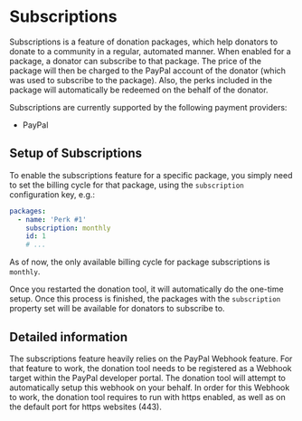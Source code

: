 # Subscriptions

Subscriptions is a feature of donation packages, which help donators to donate to a community in a regular, automated manner.
When enabled for a package, a donator can subscribe to that package.
The price of the package will then be charged to the PayPal account of the donator (which was used to subscribe to the package).
Also, the perks included in the package will automatically be redeemed on the behalf of the donator.

Subscriptions are currently supported by the following payment providers:
* PayPal

## Setup of Subscriptions

To enable the subscriptions feature for a specific package, you simply need to set the billing cycle for that package, using the `subscription` configuration key, e.g.:

```yaml
packages:
  - name: 'Perk #1'
    subscription: monthly
    id: 1
    # ...
```

As of now, the only available billing cycle for package subscriptions is `monthly`.

Once you restarted the donation tool, it will automatically do the one-time setup.
Once this process is finished, the packages with the `subscription` property set will be available for donators to subscribe to.

## Detailed information

The subscriptions feature heavily relies on the PayPal Webhook feature.
For that feature to work, the donation tool needs to be registered as a Webhook target within the PayPal developer portal.
The donation tool will attempt to automatically setup this webhook on your behalf.
In order for this Webhook to work, the donation tool requires to run with https enabled, as well as on the default port for https websites (443).
